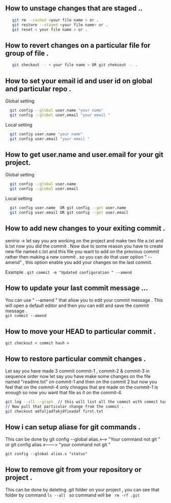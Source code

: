 ## How to unstage changes that are staged ..  
```bash
   git rm --cached <your file name > or .
   git restore --staged <your file name> or .
   git reset < your file name > or .
```
## How to revert changes on a particular file for group of file . 
```bash
   git checkout -- < your file name > OR git chekcout -- .
```
## How to set your email id and user id on global and particular repo .  

Global setting
```bash
  git config --global user.name "your name"
  git config --globol user.email "your email "
```
Local setting 
```bash
  git config user.name "your name"
  git config user.email "your email "
```
## How to get user.name and user.email for your git project.  

Global setting
```bash
  git config --global user.name
  git config --global user.email 
```
Local setting
```bash
  git config user.name  OR git config --get user.name  
  git config user.email OR git config --get user.email  
```
## How to add new changes to your exiting commit . 
senirio -> let say you are working on the project and make two file a.txt and b.txt now you did the commit . Now due to some reason you have to create new file named c.txt and this file you want to add on the previous commit rather then making a new commit . 
so you can do that user option  " --amend" , this option enable you add your changes on the last commit. 

Example . 
` git commit -m "Updated configuration " --amend `

## How to update your last commit message ...  
You can use " --amend " that allow you to edit your commit message .  This will open a default editor and then you can edit and save the commit message .  
` git commit --amend `

## How to move your HEAD to particular commit . 
` git checkout < commit hash > ` 

## How to restore particular commit changes .  
Let say you have made 3 commit commit-1 , commit-2 & commit-3 in sequence order now let say you have make some changes on the file named "readme.txt" on commit-1 and then on the commit 2 but now you feel that on the commit-4 only chnages that are made on the commit-1 is enough so now you want that file as it on the commit-4. 

```bash
git log --all --graph  // this will list all the commit with commit hash in graph formate.
// Now pull that particular change from the commit .
git checkout adfaljadfakjdfieadaf first.txt
```

## How i can setup aliase for git commands .
This can be done by git config --global alias.<--> "Your command not git " or git config alias.<---> "your command not git "

` git config --global alias.s "status" `

## How to remove git from your repository or project . 
This can be done by deleting .git folder on your project , you can see that folder by command `ls --all `
so command will be 
` rm -rf .git`

